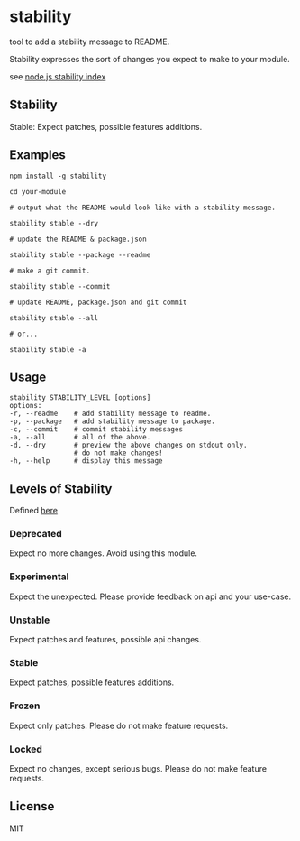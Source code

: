 # stability

tool to add a stability message to README.

Stability expresses the sort of changes you expect to make to your module.

see [node.js stability index](http://nodejs.org/api/documentation.html#documentation_stability_index)

## Stability

Stable: Expect patches, possible features additions.

## Examples

```
npm install -g stability

cd your-module

# output what the README would look like with a stability message.

stability stable --dry

# update the README & package.json

stability stable --package --readme

# make a git commit.

stability stable --commit

# update README, package.json and git commit 

stability stable --all

# or...

stability stable -a

```

## Usage

```
stability STABILITY_LEVEL [options]
options:
-r, --readme    # add stability message to readme.
-p, --package   # add stability message to package.
-c, --commit    # commit stability messages
-a, --all       # all of the above.
-d, --dry       # preview the above changes on stdout only.
                # do not make changes! 
-h, --help      # display this message
```

## Levels of Stability

Defined [here](https://github.com/dominictarr/stability/blob/master/levels.json)

### Deprecated

Expect no more changes. Avoid using this module.

### Experimental

Expect the unexpected. Please provide feedback on api and your use-case.

### Unstable

Expect patches and features, possible api changes.

### Stable

Expect patches, possible features additions.

### Frozen

Expect only patches. Please do not make feature requests.

### Locked

Expect no changes, except serious bugs. Please do not make feature requests.

## License

MIT
